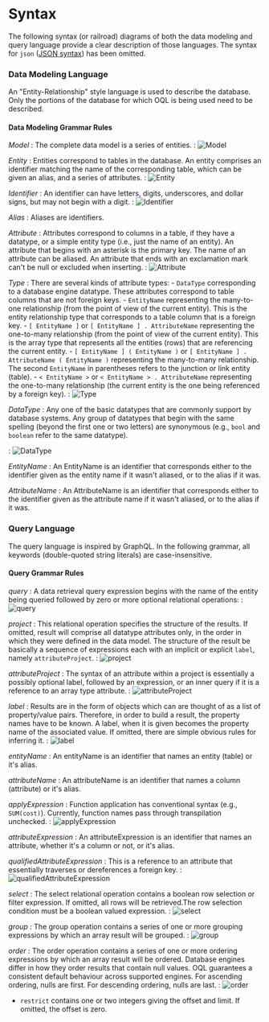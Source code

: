 Syntax
======

The following syntax (or railroad) diagrams of both the data modeling and query language provide a clear description of those languages.  The syntax for `json` ([JSON syntax](https://www.json.org/json-en.html)) has been omitted.

### Data Modeling Language

An "Entity-Relationship" style language is used to describe the database.  Only the portions of the database for which OQL is being used need to be described.

#### Data Modeling Grammar Rules

*Model*
: The complete data model is a series of entities.
: ![Model](.../dml-diagram/Model.png)

*Entity*
: Entities correspond to tables in the database. An entity comprises an identifier matching the name of the corresponding table, which can be given an alias, and a series of attributes.
: ![Entity](.../dml-diagram/Entity.png)

*Identifier*
: An identifier can have letters, digits, underscores, and dollar signs, but may not begin with a digit.
: ![Identifier](.../dml-diagram/Identifier.png)

*Alias*
: Aliases are identifiers.

*Attribute*
: Attributes correspond to columns in a table, if they have a datatype, or a simple entity type (i.e., just the name of an entity).  An attribute that begins with an asterisk is the primary key.  The name of an attribute can be aliased.  An attribute that ends with an exclamation mark can't be null or excluded when inserting.
: ![Attribute](.../dml-diagram/Attribute.png)

*Type*
: There are several kinds of attribute types:
    - `DataType` corresponding to a database engine datatype. These attributes correspond to table columns that are not foreign keys.
    - `EntityName` representing the many-to-one relationship (from the point of view of the current entity). This is the entity relationship type that corresponds to a table column that is a foreign key.
    - `[ EntityName ]` or `[ EntityName ] . AttributeName` representing the one-to-many relationship (from the point of view of the current entity). This is the array type that represents all the entities (rows) that are referencing the current entity.
    - `[ EntityName ] ( EntityName )` or `[ EntityName ] . AttributeName ( EntityName )` representing the many-to-many relationship.  The second `EntityName` in parentheses refers to the junction or link entity (table).
    - `< EntityName >` or `< EntityName > . AttributeName` representing the one-to-many relationship (the current entity is the one being referenced by a foreign key).
: ![Type](.../dml-diagram/Type.png)

*DataType*
: Any one of the basic datatypes that are commonly support by database systems. Any group of datatypes that begin with the same spelling (beyond the first one or two letters) are synonymous (e.g., `bool` and `boolean` refer to the same datatype).

: ![DataType](.../dml-diagram/DataType.png)

*EntityName*
: An EntityName is an identifier that corresponds either to the identifier given as the entity name if it wasn't aliased, or to the alias if it was.

*AttributeName*
: An AttributeName is an identifier that corresponds either to the identifier given as the attribute name if it wasn't aliased, or to the alias if it was.

### Query Language

The query language is inspired by GraphQL. In the following grammar, all keywords (double-quoted string literals) are case-insensitive.

#### Query Grammar Rules

*query*
: A data retrieval query expression begins with the name of the entity being queried followed by zero or more optional relational operations:
: ![query](.../oql-diagram/query.png)

*project*
: This relational operation specifies the structure of the results. If omitted, result will comprise all datatype attributes only, in the order in which they were defined in the data model. The structure of the result be basically a sequence of expressions each with an implicit or explicit `label`, namely `attributeProject`.
: ![project](.../oql-diagram/project.png)

*attributeProject*
: The syntax of an attribute within a project is essentially a possibly optional label, followed by an expression, or an inner query if it is a reference to an array type attribute.
: ![attributeProject](.../oql-diagram/attributeProject.png)

*label*
: Results are in the form of objects which can are thought of as a list of property/value pairs. Therefore, in order to build a result, the property names have to be known. A label, when it is given becomes the property name of the associated value.  If omitted, there are simple obvious rules for inferring it.
: ![label](.../oql-diagram/label.png)

*entityName*
: An entityName is an identifier that names an entity (table) or it's alias.

*attributeName*
: An attributeName is an identifier that names a column (attribute) or it's alias.

*applyExpression*
: Function application has conventional syntax (e.g., `SUM(cost)`).  Currently, function names pass through transpilation unchecked.
: ![applyExpression](.../oql-diagram/applyExpression.png)

*attributeExpression*
: An attributeExpression is an identifier that names an attribute, whether it's a column or not, or it's alias.

*qualifiedAttributeExpression*
: This is a reference to an attribute that essentially traverses or dereferences a foreign key.
: ![qualifiedAttributeExpression](.../oql-diagram/qualifiedAttributeExpression.png)

*select*
: The select relational operation contains a boolean row selection or filter expression.  If omitted, all rows will be retrieved.The row selection condition must be a boolean valued expression.
: ![select](.../oql-diagram/select.png)

*group*
: The group operation contains a series of one or more grouping expressions by which an array result will be grouped.
: ![group](.../oql-diagram/group.png)

*order*
: The order operation contains a series of one or more ordering expressions by which an array result will be ordered.  Database engines differ in how they order results that contain null values.  OQL guarantees a consistent default behaviour across supported engines.  For ascending ordering, nulls are first.  For descending ordering, nulls are last.
: ![order](.../oql-diagram/order.png)

- `restrict` contains one or two integers giving the offset and limit. If omitted, the offset is zero.
